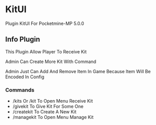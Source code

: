 <h1>KitUI</h1>
<p>Plugin KitUI For Pocketmine-MP 5.0.0</p>

<h2>Info Plugin</h2>
<p>This Plugin Allow Player To Receive Kit</p>
<p>Admin Can Create More Kit With Command</p>
<p>Admin Just Can Add And Remove Item In Game Because Item Will Be Encoded In Config</p>

<h3>Commands</h3>
<ul>
  <li>/kits Or /kit To Open Menu Receive Kit</li>
  <li>/givekit <kit> <player> To Give Kit For Some One</li>
  <li>/createkit <name> To Create A New Kit</li>
  <li>/managekit <kit> To Open Menu Manage Kit</li>
</ul>
